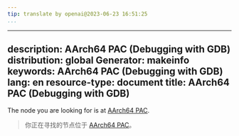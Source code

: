 ```yaml
---
tip: translate by openai@2023-06-23 16:51:25
...
```

---
description: AArch64 PAC (Debugging with GDB)
distribution: global
Generator: makeinfo
keywords: AArch64 PAC (Debugging with GDB)
lang: en
resource-type: document
title: AArch64 PAC (Debugging with GDB)
---------------------------------------

The node you are looking for is at [AArch64 PAC](AArch64.html#AArch64-PAC).

> 你正在寻找的节点位于 [AArch64 PAC](AArch64.html#AArch64-PAC)。
